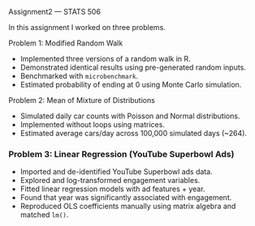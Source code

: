Assignment2 — STATS 506

In this assignment I worked on three problems.


Problem 1: Modified Random Walk
- Implemented three versions of a random walk in R.  
- Demonstrated identical results using pre-generated random inputs.  
- Benchmarked with `microbenchmark`.  
- Estimated probability of ending at 0 using Monte Carlo simulation.

Problem 2: Mean of Mixture of Distributions
- Simulated daily car counts with Poisson and Normal distributions.  
- Implemented without loops using matrices.  
- Estimated average cars/day across 100,000 simulated days (~264).


### Problem 3: Linear Regression (YouTube Superbowl Ads)
- Imported and de-identified YouTube Superbowl ads data.  
- Explored and log-transformed engagement variables.  
- Fitted linear regression models with ad features + year.  
- Found that year was significantly associated with engagement.  
- Reproduced OLS coefficients manually using matrix algebra and matched `lm()`.

